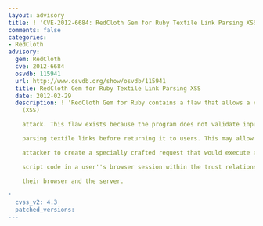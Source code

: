 ```yaml
---
layout: advisory
title: ! 'CVE-2012-6684: RedCloth Gem for Ruby Textile Link Parsing XSS'
comments: false
categories:
- RedCloth
advisory:
  gem: RedCloth
  cve: 2012-6684
  osvdb: 115941
  url: http://www.osvdb.org/show/osvdb/115941
  title: RedCloth Gem for Ruby Textile Link Parsing XSS
  date: 2012-02-29
  description: ! 'RedCloth Gem for Ruby contains a flaw that allows a cross-site scripting
    (XSS)

    attack. This flaw exists because the program does not validate input when

    parsing textile links before returning it to users. This may allow a remote

    attacker to create a specially crafted request that would execute arbitrary

    script code in a user''s browser session within the trust relationship between

    their browser and the server.

'
  cvss_v2: 4.3
  patched_versions: 
---
```


